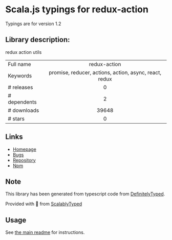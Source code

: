 
# Scala.js typings for redux-action

Typings are for version 1.2

## Library description:
redux action utils

|                    |                 |
| ------------------ | :-------------: |
| Full name          | redux-action |
| Keywords           | promise, reducer, actions, action, async, react, redux |
| # releases         | 0 |
| # dependents       | 2 |
| # downloads        | 39648 |
| # stars            | 0 |

## Links
- [Homepage](https://github.com/coderhaoxin/redux-action#readme)
- [Bugs](https://github.com/coderhaoxin/redux-action/issues)
- [Repository](https://github.com/coderhaoxin/redux-action)
- [Npm](https://www.npmjs.com/package/redux-action)
    


## Note
This library has been generated from typescript code from [DefinitelyTyped](https://definitelytyped.org).

Provided with :purple_heart: from [ScalablyTyped](https://github.com/oyvindberg/ScalablyTyped)

## Usage
See [the main readme](../../readme.md) for instructions.


